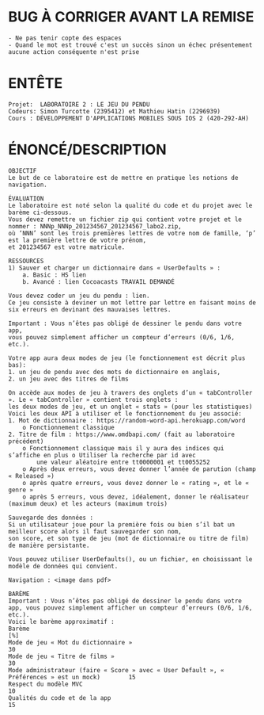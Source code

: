 
# BUG À CORRIGER AVANT LA REMISE

	- Ne pas tenir copte des espaces
	- Quand le mot est trouvé c'est un succès sinon un échec présentement aucune action conséquente n'est prise

# ENTÊTE
   
    Projet:  LABORATOIRE 2 : LE JEU DU PENDU
    Codeurs: Simon Turcotte (2395412) et Mathieu Hatin (2296939)
    Cours : DÉVELOPPEMENT D'APPLICATIONS MOBILES SOUS IOS 2 (420-292-AH)

# ÉNONCÉ/DESCRIPTION

	OBJECTIF
	Le but de ce laboratoire est de mettre en pratique les notions de navigation. 
	
	ÉVALUATION
	Le laboratoire est noté selon la qualité du code et du projet avec le barème ci-dessous. 
	Vous devez remettre un fichier zip qui contient votre projet et le nommer : NNNp_NNNp_201234567_201234567_labo2.zip,
	où ‘NNN’ sont les trois premières lettres de votre nom de famille, ‘p’ est la première lettre de votre prénom, 
	et 201234567 est votre matricule. 
	
	RESSOURCES	
	1) Sauver et charger un dictionnaire dans « UserDefaults » :
		a. Basic : HS lien
		b. Avancé : lien Cocoacasts TRAVAIL DEMANDÉ

	Vous devez coder un jeu du pendu : lien. 
	Ce jeu consiste à deviner un mot lettre par lettre en faisant moins de six erreurs en devinant des mauvaises lettres.
	
	Important : Vous n’êtes pas obligé de dessiner le pendu dans votre app, 
	vous pouvez simplement afficher un compteur d’erreurs (0/6, 1/6, etc.).
	
	Votre app aura deux modes de jeu (le fonctionnement est décrit plus bas):
	1. un jeu de pendu avec des mots de dictionnaire en anglais,
	2. un jeu avec des titres de films
	
	On accède aux modes de jeu à travers des onglets d’un « tabController ». Le « tabController » contient trois onglets : 
	les deux modes de jeu, et un onglet « stats » (pour les statistiques)
	Voici les deux API à utiliser et le fonctionnement du jeu associé:
	1. Mot de dictionnaire : https://random-word-api.herokuapp.com/word
		o Fonctionnement classique
	2. Titre de film : https://www.omdbapi.com/ (fait au laboratoire précédent)
		o Fonctionnement classique mais il y aura des indices qui s’affiche en plus o Utiliser la recherche par id avec 
			une valeur aléatoire entre tt0000001 et tt0055252
		o Après deux erreurs, vous devez donner l’année de parution (champ « Released »)
		o après quatre erreurs, vous devez donner le « rating », et le « genre »
		o après 5 erreurs, vous devez, idéalement, donner le réalisateur (maximum deux) et les acteurs (maximum trois)
	
	Sauvegarde des données :
	Si un utilisateur joue pour la première fois ou bien s’il bat un meilleur score alors il faut sauvegarder son nom, 
	son score, et son type de jeu (mot de dictionnaire ou titre de film) de manière persistante. 
	
	Vous pouvez utiliser UserDefaults(), ou un fichier, en choisissant le modèle de données qui convient.
	
	Navigation : <image dans pdf>

    BARÈME
	Important : Vous n’êtes pas obligé de dessiner le pendu dans votre app, vous pouvez simplement afficher un compteur d’erreurs (0/6, 1/6, etc.).
	Voici le barème approximatif :
	Barème 																							[%]
	Mode de jeu « Mot du dictionnaire »																30
	Mode de jeu « Titre de films »																	30
	Mode administrateur (faire « Score » avec « User Default », « Préférences » est un mock)		15
	Respect du modèle MVC																			10
	Qualités du code et de la app																	15
